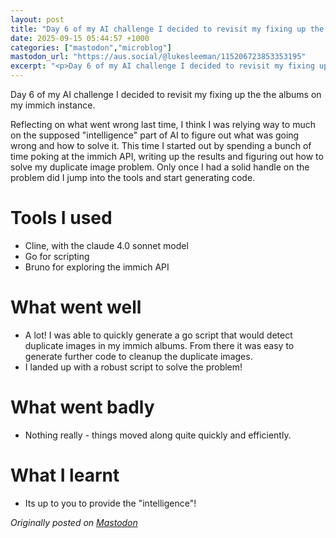 ```yaml
---
layout: post
title: "Day 6 of my AI challenge I decided to revisit my fixing up the the"
date: 2025-09-15 05:44:57 +1000
categories: ["mastodon","microblog"]
mastodon_url: "https://aus.social/@lukesleeman/115206723853353195"
excerpt: "<p>Day 6 of my AI challenge I decided to revisit my fixing up the the albums on my immich instance.</p><p>Reflecting on what went wrong last time, I t..."
---
```


Day 6 of my AI challenge I decided to revisit my fixing up the the albums on my immich instance.

Reflecting on what went wrong last time, I think I was relying way to much on the supposed "intelligence" part of AI to figure out what was going wrong and how to solve it. This time I started out by spending a bunch of time poking at the immich API, writing up the results and figuring out how to solve my duplicate image problem. Only once I had a solid handle on the problem did I jump into the tools and start generating code.

# Tools I used

- Cline, with the claude 4.0 sonnet model
- Go for scripting
- Bruno for exploring the immich API

# What went well

- A lot! I was able to quickly generate a go script that would detect duplicate images in my immich albums. From there it was easy to generate further code to cleanup the duplicate images.
- I landed up with a robust script to solve the problem!

# What went badly

- Nothing really - things moved along quite quickly and efficiently.

# What I learnt

- Its up to you to provide the "intelligence"!

*Originally posted on [Mastodon](https://aus.social/@lukesleeman/115206723853353195)*

